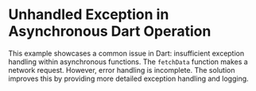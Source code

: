 # Unhandled Exception in Asynchronous Dart Operation

This example showcases a common issue in Dart: insufficient exception handling within asynchronous functions.  The `fetchData` function makes a network request.  However, error handling is incomplete.  The solution improves this by providing more detailed exception handling and logging.